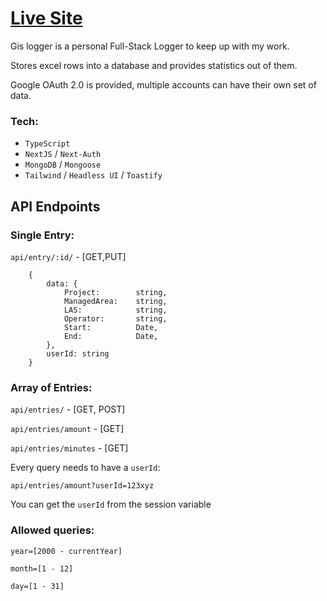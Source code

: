 # [Live Site](https://nextgis.netlify.app/)

Gis logger is a personal Full-Stack Logger to keep up with my work.

Stores excel rows into a database and provides statistics out of them.

Google OAuth 2.0 is provided, multiple accounts can have their own set of data.

### Tech:

- `TypeScript`
- `NextJS` / `Next-Auth`
- `MongoDB` / `Mongoose`
- `Tailwind` / `Headless UI` / `Toastify`


## API Endpoints

### Single Entry:

`api/entry/:id/` - [GET,PUT]

```
    {
        data: {
            Project:        string,
            ManagedArea:    string,
            LAS:            string,
            Operator:       string,
            Start:          Date,
            End:            Date,
        },
        userId: string
    }
```



### Array of Entries:

`api/entries/` - [GET, POST]

`api/entries/amount` - [GET]

`api/entries/minutes` - [GET]

Every query needs to have a `userId`:

`api/entries/amount?userId=123xyz`

You can get the `userId` from the session variable

### Allowed queries:

`year=[2000 - currentYear]`

`month=[1 - 12]`

`day=[1 - 31]`
